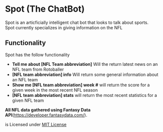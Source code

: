 # Spot (The ChatBot)
Spot is an articficially intelligent chat bot that looks to talk about sports.  Spot currently specializes in giving information on the NFL


## Functionality
Spot has the follow functionality 
* **Tell me about [NFL Team abbreviation]** Will the return latest news on an NFL team from Rotoballer
* **[NFL team abbreviation] info** Will return some general information about an NFL team 
* **Show me [NFL team abbreviation] week #** will return the score for a given week in the most recent NFL season
* **[NFL team abbreviation] stats** will return the most recent statistics for a given NFL team


**All NFL data gathered using Fantasy Data API**(https://developer.fantasydata.com/).


is Licensed under [MIT License]()


